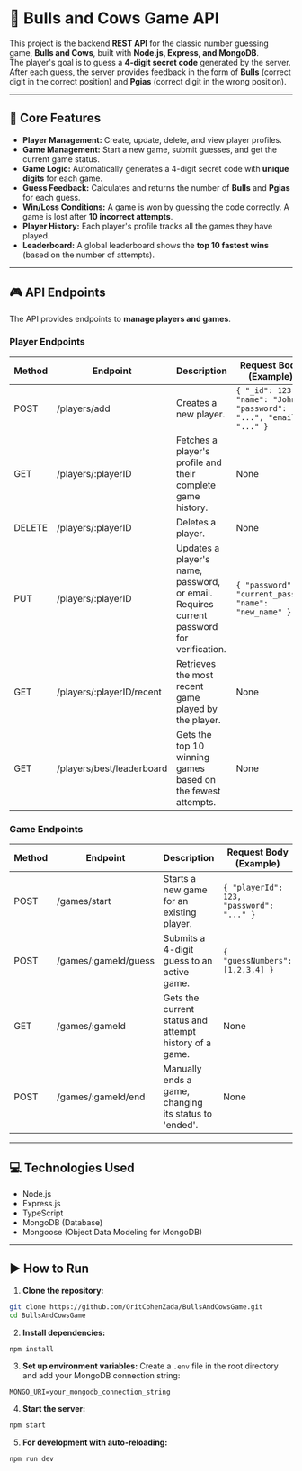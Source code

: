 # 🎯 Bulls and Cows Game API

This project is the backend **REST API** for the classic number guessing game, **Bulls and Cows**, built with **Node.js, Express, and MongoDB**.  
The player's goal is to guess a **4-digit secret code** generated by the server. After each guess, the server provides feedback in the form of **Bulls** (correct digit in the correct position) and **Pgias** (correct digit in the wrong position).

---

## 🚀 Core Features

- **Player Management:** Create, update, delete, and view player profiles.  
- **Game Management:** Start a new game, submit guesses, and get the current game status.  
- **Game Logic:** Automatically generates a 4-digit secret code with **unique digits** for each game.  
- **Guess Feedback:** Calculates and returns the number of **Bulls** and **Pgias** for each guess.  
- **Win/Loss Conditions:** A game is won by guessing the code correctly. A game is lost after **10 incorrect attempts**.  
- **Player History:** Each player's profile tracks all the games they have played.  
- **Leaderboard:** A global leaderboard shows the **top 10 fastest wins** (based on the number of attempts).

---

## 🎮 API Endpoints

The API provides endpoints to **manage players and games**.

### Player Endpoints

| Method | Endpoint | Description | Request Body (Example) |
|--------|---------|------------|----------------------|
| POST | /players/add | Creates a new player. | `{ "_id": 123, "name": "John", "password": "...", "email": "..." }` |
| GET | /players/:playerID | Fetches a player's profile and their complete game history. | None |
| DELETE | /players/:playerID | Deletes a player. | None |
| PUT | /players/:playerID | Updates a player's name, password, or email. Requires current password for verification. | `{ "password": "current_pass", "name": "new_name" }` |
| GET | /players/:playerID/recent | Retrieves the most recent game played by the player. | None |
| GET | /players/best/leaderboard | Gets the top 10 winning games based on the fewest attempts. | None |

### Game Endpoints

| Method | Endpoint | Description | Request Body (Example) |
|--------|---------|------------|----------------------|
| POST | /games/start | Starts a new game for an existing player. | `{ "playerId": 123, "password": "..." }` |
| POST | /games/:gameId/guess | Submits a 4-digit guess to an active game. | `{ "guessNumbers": [1,2,3,4] }` |
| GET | /games/:gameId | Gets the current status and attempt history of a game. | None |
| POST | /games/:gameId/end | Manually ends a game, changing its status to 'ended'. | None |

---

## 💻 Technologies Used

- Node.js  
- Express.js  
- TypeScript  
- MongoDB (Database)  
- Mongoose (Object Data Modeling for MongoDB)

---

## ▶️ How to Run

1. **Clone the repository:**
```bash
git clone https://github.com/OritCohenZada/BullsAndCowsGame.git
cd BullsAndCowsGame
```

2. **Install dependencies:**
```bash
npm install
```

3. **Set up environment variables:**
Create a `.env` file in the root directory and add your MongoDB connection string:
```env
MONGO_URI=your_mongodb_connection_string
```

4. **Start the server:**
```bash
npm start
```

5. **For development with auto-reloading:**
```bash
npm run dev
```

